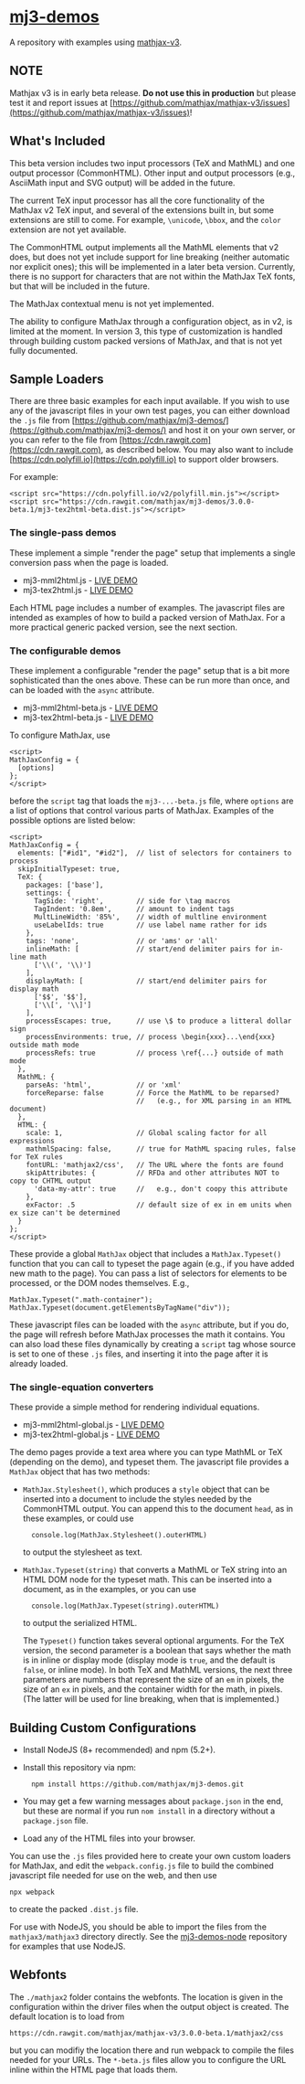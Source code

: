 # [mj3-demos](https://github.com/mathjax/mj3-demos)

A repository with examples using [mathjax-v3](https://github.com/mathjax/mathjax-v3).

## NOTE

Mathjax v3 is in early beta release. **Do not use this in production** but please test it and report issues at [https://github.com/mathjax/mathjax-v3/issues](https://github.com/mathjax/mathjax-v3/issues)!

## What's Included

This beta version includes two input processors (TeX and MathML) and one output processor (CommonHTML).  Other input and output processors (e.g., AsciiMath input and SVG output) will be added in the future.

The current TeX input processor has all the core functionality of the MathJax v2 TeX input, and several of the extensions built in, but some extensions are still to come.  For example, `\unicode`, `\bbox`, and the `color` extension are not yet available.

The CommonHTML output implements all the MathML elements that v2 does, but does not yet include support for line breaking (neither automatic nor explicit ones); this will be implemented in a later beta version.  Currently, there is no support for characters that are not within the MathJax TeX fonts, but that will be included in the future.

The MathJax contextual menu is not yet implemented.

The ability to configure MathJax through a configuration object, as in v2, is limited at the moment.  In version 3, this type of customization is handled through building custom packed versions of MathJax, and that is not yet fully documented.

## Sample Loaders

There are three basic examples for each input available. If you wish to use any of the javascript files in your own test pages, you can either download the `.js` file from [https://github.com/mathjax/mj3-demos/](https://github.com/mathjax/mj3-demos/) and host it on your own server, or you can refer to the file from [https://cdn.rawgit.com](https://cdn.rawgit.com), as described below.  You may also want to include [https://cdn.polyfill.io](https://cdn.polyfill.io) to support older browsers.

For example:

    <script src="https://cdn.polyfill.io/v2/polyfill.min.js"></script>
    <script src="https://cdn.rawgit.com/mathjax/mj3-demos/3.0.0-beta.1/mj3-tex2html-beta.dist.js"></script>


### The single-pass demos

These implement a simple "render the page" setup that implements a single conversion pass when the page is loaded.

* mj3-mml2html.js - [LIVE DEMO](https://mathjax.github.io/mj3-demos/mj3-mml2html.html)
* mj3-tex2html.js - [LIVE DEMO](https://mathjax.github.io/mj3-demos/mj3-tex2html.html)

Each HTML page includes a number of examples.  The javascript files are intended as examples of how to build a packed version of MathJax.  For a more practical generic packed version, see the next section.


### The configurable demos

These implement a configurable "render the page" setup that is a bit more sophisticated than the ones above.  These can be run more than once, and can be loaded with the `async` attribute.

* mj3-mml2html-beta.js - [LIVE DEMO](https://mathjax.github.io/mj3-demos/mj3-mml2html-beta.html)
* mj3-tex2html-beta.js - [LIVE DEMO](https://mathjax.github.io/mj3-demos/mj3-tex2html-beta.html)

To configure MathJax, use

    <script>
    MathJaxConfig = {
      [options]
    };
    </script>

before the `script` tag that loads the `mj3-...-beta.js` file, where `options` are a list of options that control various parts of MathJax.  Examples of the possible options are listed below:

    <script>
    MathJaxConfig = {
      elements: ["#id1", "#id2"],  // list of selectors for containers to process
      skipInitialTypeset: true,
      TeX: {
        packages: ['base'],        settings: {          TagSide: 'right',        // side for \tag macros          TagIndent: '0.8em',      // amount to indent tags          MultLineWidth: '85%',    // width of multline environment          useLabelIds: true        // use label name rather for ids        },        tags: 'none',              // or 'ams' or 'all'        inlineMath: [              // start/end delimiter pairs for in-line math          ['\\(', '\\)']        ],        displayMath: [             // start/end delimiter pairs for display math          ['$$', '$$'],          ['\\[', '\\]']        ],        processEscapes: true,      // use \$ to produce a litteral dollar sign        processEnvironments: true, // process \begin{xxx}...\end{xxx} outside math mode        processRefs: true          // process \ref{...} outside of math mode      },
      MathML: {
        parseAs: 'html',           // or 'xml'        forceReparse: false        // Force the MathML to be reparsed? 
                                   //   (e.g., for XML parsing in an HTML document)      },
      HTML: {
        scale: 1,                  // Global scaling factor for all expressions        mathmlSpacing: false,      // true for MathML spacing rules, false for TeX rules
        fontURL: 'mathjax2/css',   // The URL where the fonts are found        skipAttributes: {          // RFDa and other attributes NOT to copy to CHTML output
          'data-my-attr': true     //   e.g., don't coopy this attribute
        },        exFactor: .5               // default size of ex in em units when ex size can't be determined      }
    };
    </script>

These provide a global `MathJax` object that includes a `MathJax.Typeset()` function that you can call to typeset the page again (e.g., if you have added new math to the page).  You can pass a list of selectors for elements to be processed, or the DOM nodes themselves.  E.g.,

    MathJax.Typeset(".math-container");
    MathJax.Typeset(document.getElementsByTagName("div"));

These javascript files can be loaded with the `async` attribute, but if you do, the page will refresh before MathJax processes the math it contains.  You can also load these files dynamically by creating a `script` tag whose source is set to one of these `.js` files, and inserting it into the page after it is already loaded.

### The single-equation converters

These provide a simple method for rendering individual equations.

* mj3-mml2html-global.js - [LIVE DEMO](https://mathjax.github.io/mj3-demos/mj3-mml2html-global.html)
* mj3-tex2html-global.js - [LIVE DEMO](https://mathjax.github.io/mj3-demos/mj3-tex2html-global.html)

The demo pages provide a text area where you can type MathML or TeX (depending on the demo), and typeset them.  The javascript file provides a `MathJax` object that has two methods:

* `MathJax.Stylesheet()`, which produces a `style` object that can be inserted into a document to include the styles needed by the CommonHTML output.  You can append this to the document `head`, as in these examples, or could use
 
        console.log(MathJax.Stylesheet().outerHTML)

    to output the stylesheet as text.

* `MathJax.Typeset(string)` that converts a MathML or TeX string into an HTML DOM node for the typeset math.  This can be inserted into a document, as in the examples, or you can use

        console.log(MathJax.Typeset(string).outerHTML)

     to output the serialized HTML.
     
     The `Typeset()` function takes several optional arguments.  For the TeX version, the second parameter is a boolean that says whether the math is in inline or display mode (display mode is `true`, and the default is `false`, or inline mode).  In both TeX and MathML versions, the next three parameters are numbers that represent the size of an `em` in pixels, the size of an `ex` in pixels, and the container width for the math, in pixels.  (The latter will be used for line breaking, when that is implemented.)

## Building Custom Configurations

* Install NodeJS (8+ recommended) and npm (5.2+).

* Install this repository via npm:

        npm install https://github.com/mathjax/mj3-demos.git

* You may get a few warning messages about `package.json` in the end, but these are normal if you run `nom install` in a directory without a `package.json` file.
* Load any of the HTML files into your browser.

You can use the `.js` files provided here to create your own custom loaders for MathJax, and edit the `webpack.config.js` file to build the combined javascript file needed for use on the web, and then use

    npx webpack

to create the packed `.dist.js` file.

For use with NodeJS, you should be able to import the files from the `mathjax3/mathjax3` directory directly.  See the [mj3-demos-node](https://github.com/mathjax/mj3-demos-node) repository for examples that use NodeJS.

## Webfonts

The `./mathjax2` folder contains the webfonts.  The location is given in the configuration within the driver files when the output object is created. The default location is to load from

    https://cdn.rawgit.com/mathjax/mathjax-v3/3.0.0-beta.1/mathjax2/css
  
but you can modifiy the location there and run webpack to compile the files needed for your URLs.  The `*-beta.js` files allow you to configure the URL inline within the HTML page that loads them.

